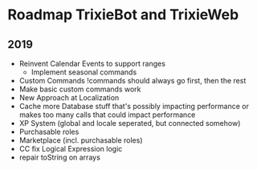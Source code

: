 # Roadmap TrixieBot and TrixieWeb

## 2019

* Reinvent Calendar Events to support ranges
    * Implement seasonal commands
* Custom Commands !commands should always go first, then the rest
* Make basic custom commands work
* New Approach at Localization
* Cache more Database stuff that's possibly impacting performance or makes too many calls that could impact performance 
* XP System (global and locale seperated, but connected somehow)
* Purchasable roles
* Marketplace (incl. purchasable roles)
* CC fix Logical Expression logic
* repair toString on arrays
